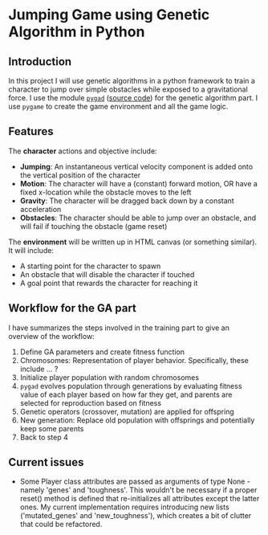 # Jumping Game using Genetic Algorithm in Python

## Introduction
In this project I will use genetic algorithms in a python framework to train a character to jump over simple obstacles while exposed to a gravitational force. I use the module [`pygad`](https://pygad.readthedocs.io/en/latest/) ([source code](https://github.com/ahmedfgad/GeneticAlgorithmPython)) for the genetic algorithm part. I use `pygame` to create the game environment and all the game logic.

## Features
The **character** actions and objective include:
- **Jumping**: An instantaneous vertical velocity component is added onto the vertical position of the character
- **Motion**: The character will have a (constant) forward motion, OR have a fixed x-location while the obstacle moves to the left
- **Gravity**: The character will be dragged back down by a constant acceleration
- **Obstacles**: The character should be able to jump over an obstacle, and will fail if touching the obstacle (game reset)

The **environment** will be written up in HTML canvas (or something similar). It will include:
- A starting point for the character to spawn
- An obstacle that will disable the character if touched
- A goal point that rewards the character for reaching it

## Workflow for the GA part
I have summarizes the steps involved in the training part to give an overview of the workflow:
1. Define GA parameters and create fitness function
2. Chromosomes: Representation of player behavior. Specifically, these include ... ?
3. Initialize player population with random chromosomes
4. `pygad` evolves population through generations by evaluating fitness value of each player based on how far they get, and parents are selected for reproduction based on fitness
5. Genetic operators (crossover, mutation) are applied for offspring
6. New generation: Replace old population with offsprings and potentially keep some parents
7. Back to step 4

## Current issues
- Some Player class attributes are passed as arguments of type None - namely 'genes' and 'toughness'. This wouldn't be necessary if a proper reset() method is defined that re-initializes all attributes except the latter ones. My current implementation requires introducing new lists ('mutated_genes' and 'new_toughness'), which creates a bit of clutter that could be refactored.